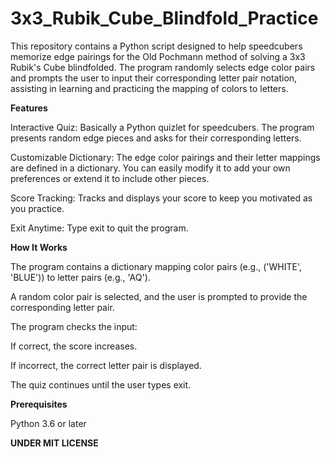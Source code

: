# 3x3_Rubik_Cube_Blindfold_Practice

This repository contains a Python script designed to help speedcubers memorize edge pairings for the Old Pochmann method of solving a 3x3 Rubik's Cube blindfolded. The program randomly selects edge color pairs and prompts the user to input their corresponding letter pair notation, assisting in learning and practicing the mapping of colors to letters.

**Features**

Interactive Quiz: Basically a Python quizlet for speedcubers. The program presents random edge pieces and asks for their corresponding letters.

Customizable Dictionary: The edge color pairings and their letter mappings are defined in a dictionary. You can easily modify it to add your own preferences or extend it to include other pieces.

Score Tracking: Tracks and displays your score to keep you motivated as you practice.

Exit Anytime: Type exit to quit the program.

**How It Works**

The program contains a dictionary mapping color pairs (e.g., ('WHITE', 'BLUE')) to letter pairs (e.g., 'AQ').

A random color pair is selected, and the user is prompted to provide the corresponding letter pair.

The program checks the input:

If correct, the score increases.

If incorrect, the correct letter pair is displayed.

The quiz continues until the user types exit.

**Prerequisites**

Python 3.6 or later

**UNDER MIT LICENSE**

